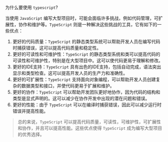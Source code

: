 为什么要使用 `typescript`?

当使用 `JavaScript` 编写大型项目时，可能会面临许多挑战，例如代码管理，可扩展性，协作和维护等。`TypeScript` 则是一种解决这些挑战的工具，它有如下的一些优点：

1.  更好的代码质量：`TypeScript` 的静态类型系统可以帮助开发人员在编写代码时捕获错误，这可以提高代码质量和稳定性。
2.  更好的可读性和可维护性：`TypeScript` 的静态类型系统和类可以提高代码的可读性和可维护性，特别是在大型项目中。这可以使代码更易于理解和修改。
3.  更好的IDE支持：`TypeScript` 具有出色的IDE支持，包括自动完成，语法突出显示和类型检查。这可以提高开发人员的生产力和准确性。
4.  更好的可扩展性：`TypeScript` 支持面向对象编程，可以帮助开发人员创建复杂的数据类型和接口，并使代码更易于扩展和维护。
5.  更好的协作：`TypeScript` 可以帮助开发团队更好地协作，因为代码的结构和类型是显式声明的。这可以减少在协作开发中出现的潜在问题和错误。
6.  更好的性能：由于 `TypeScript` 可以在编译时捕获错误，因此可以减少运行时错误并提高性能。

> 总的来说，`TypeScript` 可以提高代码质量，可读性，可维护性，可扩展性和协作，并且可以提高性能。这些优点使得 `TypeScript` 成为编写大型项目的优秀选择。

  